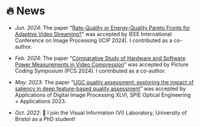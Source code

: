 # 🔥 News
- *Jun. 2024*: The paper “[Rate-Quality or Energy-Quality Pareto Fronts for Adaptive Video Streaming?](https://arxiv.org/pdf/2402.07057)” was accepted by IEEE International Conference on Image Processing (ICIP 2024). I contributed as a co-author.
  
- *Feb. 2024*: The paper “[Comparative Study of Hardware and Software Power Measurements in Video Compression](https://ieeexplore.ieee.org/stamp/stamp.jsp?arnumber=10566286)” was accepted by Picture Coding Symposium (PCS 2024). I contributed as a co-author.
  
- *May. 2023*: The paper “[UGC quality assessment: exploring the impact of saliency in deep feature-based quality assessment](https://arxiv.org/pdf/2308.06853)” was accepted by Applications of Digital Image Processing XLVI, SPIE Optical Engineering + Applications 2023.
  
- *Oct. 2022*: 💪 I join the Visual Information (VI) Laboratory, University of Bristol as a PhD student!
